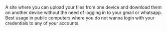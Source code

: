 A site where you can upload your files from one device and download them on another device without the need of logging in to your gmail or whatsapp.
Best usage in public computers where you do not wanna login with your credentials to any of your accounts.


